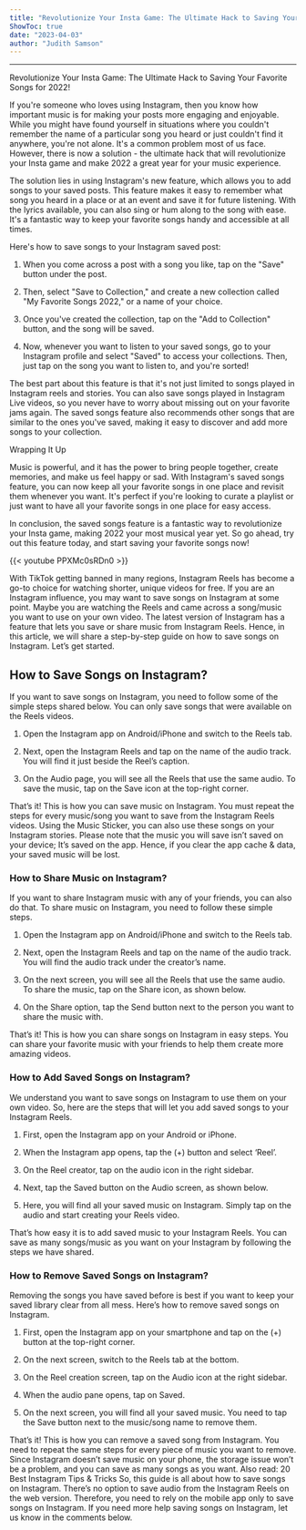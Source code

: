 ```yaml
---
title: "Revolutionize Your Insta Game: The Ultimate Hack to Saving Your Favorite Songs for 2022!"
ShowToc: true 
date: "2023-04-03"
author: "Judith Samson"
---
```

*****
Revolutionize Your Insta Game: The Ultimate Hack to Saving Your Favorite Songs for 2022!

If you're someone who loves using Instagram, then you know how important music is for making your posts more engaging and enjoyable. While you might have found yourself in situations where you couldn't remember the name of a particular song you heard or just couldn't find it anywhere, you're not alone. It's a common problem most of us face. However, there is now a solution - the ultimate hack that will revolutionize your Insta game and make 2022 a great year for your music experience.

The solution lies in using Instagram's new feature, which allows you to add songs to your saved posts. This feature makes it easy to remember what song you heard in a place or at an event and save it for future listening. With the lyrics available, you can also sing or hum along to the song with ease. It's a fantastic way to keep your favorite songs handy and accessible at all times.

Here's how to save songs to your Instagram saved post:

1. When you come across a post with a song you like, tap on the "Save" button under the post.

2. Then, select "Save to Collection," and create a new collection called "My Favorite Songs 2022," or a name of your choice.

3. Once you've created the collection, tap on the "Add to Collection" button, and the song will be saved.

4. Now, whenever you want to listen to your saved songs, go to your Instagram profile and select "Saved" to access your collections. Then, just tap on the song you want to listen to, and you're sorted!

The best part about this feature is that it's not just limited to songs played in Instagram reels and stories. You can also save songs played in Instagram Live videos, so you never have to worry about missing out on your favorite jams again. The saved songs feature also recommends other songs that are similar to the ones you've saved, making it easy to discover and add more songs to your collection. 

Wrapping It Up

Music is powerful, and it has the power to bring people together, create memories, and make us feel happy or sad. With Instagram's saved songs feature, you can now keep all your favorite songs in one place and revisit them whenever you want. It's perfect if you're looking to curate a playlist or just want to have all your favorite songs in one place for easy access.

In conclusion, the saved songs feature is a fantastic way to revolutionize your Insta game, making 2022 your most musical year yet. So go ahead, try out this feature today, and start saving your favorite songs now!

{{< youtube PPXMc0sRDn0 >}} 



With TikTok getting banned in many regions, Instagram Reels has become a go-to choice for watching shorter, unique videos for free.
If you are an Instagram influence, you may want to save songs on Instagram at some point. Maybe you are watching the Reels and came across a song/music you want to use on your own video.
The latest version of Instagram has a feature that lets you save or share music from Instagram Reels. Hence, in this article, we will share a step-by-step guide on how to save songs on Instagram. Let’s get started.

 
## How to Save Songs on Instagram?


If you want to save songs on Instagram, you need to follow some of the simple steps shared below. You can only save songs that were available on the Reels videos.
1. Open the Instagram app on Android/iPhone and switch to the Reels tab.
2. Next, open the Instagram Reels and tap on the name of the audio track. You will find it just beside the Reel’s caption.

3. On the Audio page, you will see all the Reels that use the same audio. To save the music, tap on the Save icon at the top-right corner.

That’s it! This is how you can save music on Instagram. You must repeat the steps for every music/song you want to save from the Instagram Reels videos. Using the Music Sticker, you can also use these songs on your Instagram stories.
Please note that the music you will save isn’t saved on your device; It’s saved on the app. Hence, if you clear the app cache & data, your saved music will be lost.

 
### How to Share Music on Instagram?


If you want to share Instagram music with any of your friends, you can also do that. To share music on Instagram, you need to follow these simple steps.
1. Open the Instagram app on Android/iPhone and switch to the Reels tab.
2. Next, open the Instagram Reels and tap on the name of the audio track. You will find the audio track under the creator’s name.

3. On the next screen, you will see all the Reels that use the same audio. To share the music, tap on the Share icon, as shown below.

4. On the Share option, tap the Send button next to the person you want to share the music with.

That’s it! This is how you can share songs on Instagram in easy steps. You can share your favorite music with your friends to help them create more amazing videos.

 
### How to Add Saved Songs on Instagram?


We understand you want to save songs on Instagram to use them on your own video. So, here are the steps that will let you add saved songs to your Instagram Reels.
1. First, open the Instagram app on your Android or iPhone.
2. When the Instagram app opens, tap the (+) button and select ‘Reel’.

3. On the Reel creator, tap on the audio icon in the right sidebar.

4. Next, tap the Saved button on the Audio screen, as shown below.

5. Here, you will find all your saved music on Instagram. Simply tap on the audio and start creating your Reels video.

That’s how easy it is to add saved music to your Instagram Reels. You can save as many songs/music as you want on your Instagram by following the steps we have shared.

 
### How to Remove Saved Songs on Instagram?


Removing the songs you have saved before is best if you want to keep your saved library clear from all mess. Here’s how to remove saved songs on Instagram.
1. First, open the Instagram app on your smartphone and tap on the (+) button at the top-right corner.

2. On the next screen, switch to the Reels tab at the bottom.
3. On the Reel creation screen, tap on the Audio icon at the right sidebar.

4. When the audio pane opens, tap on Saved.

5. On the next screen, you will find all your saved music. You need to tap the Save button next to the music/song name to remove them.

That’s it! This is how you can remove a saved song from Instagram. You need to repeat the same steps for every piece of music you want to remove. Since Instagram doesn’t save music on your phone, the storage issue won’t be a problem, and you can save as many songs as you want.
Also read: 20 Best Instagram Tips & Tricks
So, this guide is all about how to save songs on Instagram. There’s no option to save audio from the Instagram Reels on the web version. Therefore, you need to rely on the mobile app only to save songs on Instagram. If you need more help saving songs on Instagram, let us know in the comments below.





